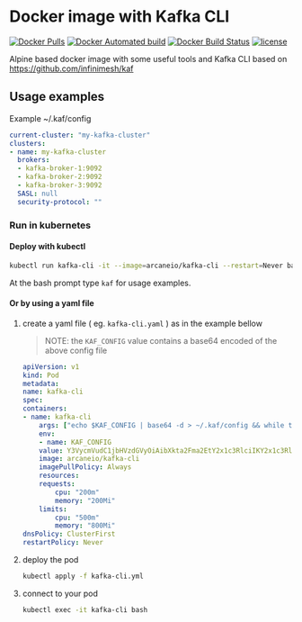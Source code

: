 # Docker image with Kafka CLI

[![Docker Pulls](https://img.shields.io/docker/pulls/arcaneio/kafka-cli.svg?style=flat)](https://hub.docker.com/r/arcaneio/kafka-cli/)
[![Docker Automated build](https://img.shields.io/docker/automated/arcaneio/kafka-cli.svg?style=flat)](https://hub.docker.com/r/arcaneio/kafka-cli/)
[![Docker Build Status](https://img.shields.io/docker/build/arcaneio/kafka-cli.svg?style=flat)](https://hub.docker.com/r/arcaneio/kafka-cli/)
[![license](https://img.shields.io/github/license/arcane-io/docker-kafka-cli.svg)](https://github.com/arcane-io/docker-kafka-cli)

Alpine based docker image with some useful tools and Kafka CLI based on <https://github.com/infinimesh/kaf>

## Usage examples

Example ~/.kaf/config

```yaml
current-cluster: "my-kafka-cluster"
clusters:
- name: my-kafka-cluster
  brokers:
  - kafka-broker-1:9092
  - kafka-broker-2:9092
  - kafka-broker-3:9092
  SASL: null
  security-protocol: ""
```

### Run in kubernetes

#### Deploy with kubectl

```bash
kubectl run kafka-cli -it --image=arcaneio/kafka-cli --restart=Never bash
```

At the bash prompt type `kaf` for usage examples.

#### Or by using a yaml file

1. create a yaml file ( eg. `kafka-cli.yaml` ) as in the example bellow

    > NOTE: the `KAF_CONFIG` value contains a base64 encoded of the above config file

    ```yaml
    apiVersion: v1
    kind: Pod
    metadata:
    name: kafka-cli
    spec:
    containers:
    - name: kafka-cli
        args: ["echo $KAF_CONFIG | base64 -d > ~/.kaf/config && while true; do sleep 10000; done"]
        env:
        - name: KAF_CONFIG
        value: Y3VycmVudC1jbHVzdGVyOiAibXkta2Fma2EtY2x1c3RlciIKY2x1c3RlcnM6Ci0gbmFtZTogbXkta2Fma2EtY2x1c3RlcgogIGJyb2tlcnM6CiAgLSBrYWZrYS1icm9rZXItMTo5MDkyCiAgLSBrYWZrYS1icm9rZXItMjo5MDkyCiAgLSBrYWZrYS1icm9rZXItMzo5MDkyCiAgU0FTTDogbnVsbAogIHNlY3VyaXR5LXByb3RvY29sOiAiIg==
        image: arcaneio/kafka-cli
        imagePullPolicy: Always
        resources:
        requests:
            cpu: "200m"
            memory: "200Mi"
        limits:
            cpu: "500m"
            memory: "800Mi"
    dnsPolicy: ClusterFirst
    restartPolicy: Never
    ```

2. deploy the pod

    ```bash
    kubectl apply -f kafka-cli.yml
    ```

3. connect to your pod

    ```bash
    kubectl exec -it kafka-cli bash
    ```